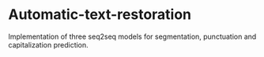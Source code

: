 # Automatic-text-restoration
Implementation of three seq2seq models for segmentation, punctuation and capitalization prediction. 
